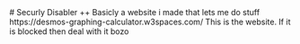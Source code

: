 </html>
# Securly Disabler ++
Basicly a website i made that lets me do stuff
https://desmos-graphing-calculator.w3spaces.com/
This is the website. If it is blocked then deal with it bozo
